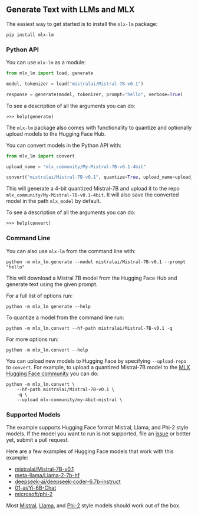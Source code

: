 ## Generate Text with LLMs and MLX

The easiest way to get started is to install the `mlx-lm` package:

```shell
pip install mlx-lm
```

### Python API

You can use `mlx-lm` as a module:

```python
from mlx_lm import load, generate

model, tokenizer = load("mistralai/Mistral-7B-v0.1")

response = generate(model, tokenizer, prompt="hello", verbose=True)
```

To see a description of all the arguments you can do:

```
>>> help(generate)
```

The `mlx-lm` package also comes with functionality to quantize and optionally
upload models to the Hugging Face Hub.

You can convert models in the Python API with:

```python
from mlx_lm import convert 

upload_name = "mlx_community/My-Mistral-7B-v0.1-4bit"

convert("mistralai/Mistral-7B-v0.1", quantize=True, upload_name=upload_name)
```

This will generate a 4-bit quantized Mistral-7B and upload it to the
repo `mlx_community/My-Mistral-7B-v0.1-4bit`. It will also save the
converted model in the path `mlx_model` by default.

To see a description of all the arguments you can do:

```
>>> help(convert)
```

### Command Line 

You can also use `mlx-lm` from the command line with:

```
python -m mlx_lm.generate --model mistralai/Mistral-7B-v0.1 --prompt "hello"
```

This will download a Mistral 7B model from the Hugging Face Hub and generate
text using the given prompt. 

For a full list of options run:

```
python -m mlx_lm generate --help
```

To quantize a model from the command line run:

```
python -m mlx_lm.convert --hf-path mistralai/Mistral-7B-v0.1 -q 
```

For more options run:

```
python -m mlx_lm.convert --help
```

You can upload new models to Hugging Face by specifying `--upload-repo` to
`convert`. For example, to upload a quantized Mistral-7B model to the 
[MLX Hugging Face community](https://huggingface.co/mlx-community) you can do:

```
python -m mlx_lm.convert \
    --hf-path mistralai/Mistral-7B-v0.1 \
    -q \
    --upload mlx-community/my-4bit-mistral \
```

### Supported Models

The example supports Hugging Face format Mistral, Llama, and Phi-2 style
models.  If the model you want to run is not supported, file an
[issue](https://github.com/ml-explore/mlx-examples/issues/new) or better yet,
submit a pull request.

Here are a few examples of Hugging Face models that work with this example:

- [mistralai/Mistral-7B-v0.1](https://huggingface.co/mistralai/Mistral-7B-v0.1)
- [meta-llama/Llama-2-7b-hf](https://huggingface.co/meta-llama/Llama-2-7b-hf)
- [deepseek-ai/deepseek-coder-6.7b-instruct](https://huggingface.co/deepseek-ai/deepseek-coder-6.7b-instruct)
- [01-ai/Yi-6B-Chat](https://huggingface.co/01-ai/Yi-6B-Chat)
- [microsoft/phi-2](https://huggingface.co/microsoft/phi-2)

Most
[Mistral](https://huggingface.co/models?library=transformers,safetensors&other=mistral&sort=trending),
[Llama](https://huggingface.co/models?library=transformers,safetensors&other=llama&sort=trending),
and
[Phi-2](https://huggingface.co/models?library=transformers,safetensors&other=phi&sort=trending)
style models should work out of the box.
